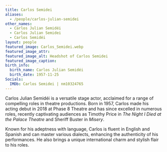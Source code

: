 ```yaml
---
title: Carlos Semidei
aliases: 
  - /people/carlos-julian-semidei
other_names: 
  - Carlos Julian Semidéi
  - Carlos Julian Semidei
  - Carlos Semidéi
layout: people
featured_image: Carlos_Semidei.webp
featured_image_attr: 
featured_image_alt: Headshot of Carlos Semidei
featured_image_caption: 
birth_info:
  birth_name: Carlos Julian Semidéi
  birth_date: 1957-11-25
Socials:
  IMDb: Carlos Semidei | nm10324765
---
```

Carlos Julian Semidéi is a versatile stage actor, acclaimed for a range of compelling roles in theatre productions. Born in 1957, Carlos made his acting debut in 2018 at Phase 8 Theatre and has since excelled in numerous roles, recently captivating audiences as Timothy Price in _The Night I Died at the Palace Theatre_ and Sheriff Buster in _Misery_.

Known for his adeptness with language, Carlos is fluent in English and Spanish and can master various dialects, enhancing the authenticity of his performances. He also brings a unique international charm and stylish flair to his roles.